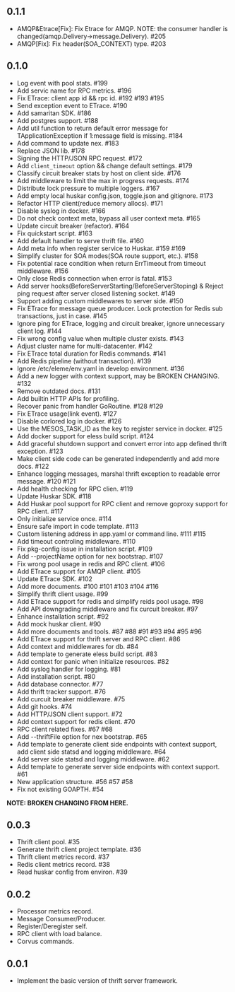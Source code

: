 0.1.1
-----

* AMQP&Etrace[Fix]: Fix Etrace for AMQP. NOTE: the consumer handler is changed(amqp.Delivery->message.Delivery). #205
* AMQP[Fix]: Fix header(SOA_CONTEXT) type. #203

0.1.0
-----

* Log event with pool stats. #199
* Add servic name for RPC metrics. #196
* Fix ETrace: client app id && rpc id. #192 #193 #195
* Send exception event to ETrace. #190
* Add samaritan SDK. #186
* Add postgres support. #188
* Add util function to return default error message for TApplicationException if 1:message field is missing. #184
* Add command to update nex. #183
* Replace JSON lib. #178
* Signing the HTTP/JSON RPC request. #172
* Add `client_timeout` option && change default settings. #179
* Classify circuit breaker stats by host on client side. #176
* Add middleware to limit the max in progress requests. #174
* Distribute lock pressure to multiple loggers. #167
* Add empty local huskar config.json, toggle.json and gitignore. #173
* Refactor HTTP client(reduce memory allocs). #171
* Disable syslog in docker. #166
* Do not check context meta, bypass all user context meta. #165
* Update circuit breaker (refactor). #164
* Fix quickstart script. #163
* Add default handler to serve thrift file. #160
* Add meta info when register service to Huskar. #159 #169
* Simplify cluster for SOA modes(SOA route support, etc.). #158
* Fix potential race condition when return ErrTimeout from timeout middleware. #156
* Only close Redis connection when error is fatal. #153
* Add server hooks(BeforeServerStarting/BeforeServerStoping) & Reject ping request after server closed listening socket. #149
* Support adding custom middlewares to server side. #150
* Fix ETrace for message queue producer. Lock protection for Redis sub transactions, just in case. #145
* Ignore ping for ETrace, logging and circuit breaker, ignore unnecessary client log. #144
* Fix wrong config value when multiple cluster exists. #143
* Adjust cluster name for multi-datacenter. #142
* Fix ETrace total duration for Redis commands. #141
* Add Redis pipeline (without transaction). #139
* Ignore /etc/eleme/env.yaml in develop environment. #136
* Add a new logger with context support, may be BROKEN CHANGING. #132
* Remove outdated docs. #131
* Add builtin HTTP APIs for profiling.
* Recover panic from handler GoRoutine. #128 #129
* Fix ETrace usage(link event). #127
* Disable corlored log in docker. #126
* Use the MESOS_TASK_ID as the key to register service in docker. #125
* Add docker support for eless build script. #124
* Add graceful shutdown support and convert error into app defined thrift exception. #123
* Make client side code can be generated independently and add more docs. #122
* Enhance logging messages, marshal thrift exception to readable error message. #120 #121
* Add health checking for RPC clien. #119
* Update Huskar SDK. #118
* Add Huskar pool support for RPC client and remove goproxy support for RPC client. #117
* Only initialize service once. #114
* Ensure safe import in code template. #113
* Custom listening address in app.yaml or command line. #111 #115
* Add timeout controling middleware. #110
* Fix pkg-config issue in installation script. #109
* Add --projectName option for nex bootstrap. #107
* Fix wrong pool usage in redis and RPC client. #106
* Add ETrace support for AMQP client. #105
* Update ETrace SDK. #102
* Add more documents. #100 #101 #103 #104 #116
* Simplify thrift client usage. #99
* Add ETrace support for redis and simplify reids pool usage. #98
* Add API downgrading middleware and fix curcuit breaker. #97
* Enhance installation script. #92
* Add mock huskar client. #90
* Add more documents and tools. #87 #88 #91 #93 #94 #95 #96
* Add ETrace support for thrift server and RPC client. #86
* Add context and middlewares for db. #84
* Add template to generate eless build script. #83
* Add context for panic when initialize resources. #82
* Add syslog handler for logging. #81
* Add installation script. #80
* Add database connector. #77
* Add thrift tracker support. #76
* Add curcuit breaker middleware. #75
* Add git hooks. #74
* Add HTTP/JSON client support. #72
* Add context support for redis client. #70
* RPC client related fixes. #67 #68
* Add --thriftFile option for nex bootstrap. #65
* Add template to generate client side endpoints with context support, add client side statsd and logging middleware. #64
* Add server side statsd and logging middleware. #62
* Add template to generate server side endpoints with context support. #61
* New application structure. #56 #57 #58
* Fix not existing GOAPTH. #54

**NOTE: BROKEN CHANGING FROM HERE.**

0.0.3
-----

* Thrift client pool. #35
* Generate thrift client project template. #36
* Thrift client metrics record. #37
* Redis client metrics record. #38
* Read huskar config from environ. #39

0.0.2
-----

* Processor metrics record.
* Message Consumer/Producer.
* Register/Deregister self.
* RPC client with load balance.
* Corvus commands.


0.0.1
-----

* Implement the basic version of thrift server framework.
